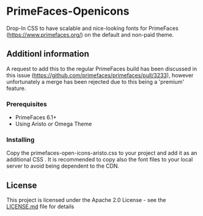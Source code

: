 # PrimeFaces-Openicons

Drop-In CSS to have scalable and nice-looking fonts for PrimeFaces (https://www.primefaces.org/) on the default and non-paid theme.

## Additionl information

A request to add this to the regular PrimeFaces build has been discussed in this issue (https://github.com/primefaces/primefaces/pull/3233), however unfortunately a merge has been rejected due to this being a 'premium' feature.

### Prerequisites

- PrimeFaces 6.1+
- Using Aristo or Omega Theme

### Installing

Copy the primefaces-open-icons-aristo.css to your project and add it as an additional CSS <link>. It is recommended to copy also the font files to your local server to avoid being dependent to the CDN.

## License

This project is licensed under the Apache 2.0 License - see the [LICENSE.md](LICENSE.md) file for details

